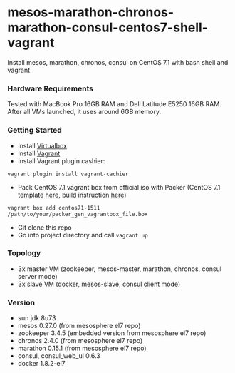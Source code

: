 mesos-marathon-chronos-marathon-consul-centos7-shell-vagrant
============================================================

Install mesos, marathon, chronos, consul on CentOS 7.1 with bash shell and vagrant

### Hardware Requirements
Tested with MacBook Pro 16GB RAM and Dell Latitude E5250 16GB RAM. After all VMs launched, it uses around 6GB memory.

### Getting Started

* Install [Virtualbox](https://www.virtualbox.org/wiki/Downloads)
* Install [Vagrant](https://www.vagrantup.com/downloads.html)
* Install Vagrant plugin cashier:
````
vagrant plugin install vagrant-cachier
````
* Pack CentOS 7.1 vagrant box from official iso with Packer (CentOS 7.1 template [here](https://github.com/shiguredo/packer-templates), build instruction [here](https://www.packer.io/intro/getting-started/build-image.html))
````
vagrant box add centos71-1511 /path/to/your/packer_gen_vagrantbox_file.box
````
* Git clone this repo
* Go into project directory and call ````vagrant up````

### Topology

* 3x master VM (zookeeper, mesos-master, marathon, chronos, consul server mode)
* 3x slave VM (docker, mesos-slave, consul client mode)

### Version
* sun jdk 8u73
* mesos 0.27.0 (from mesosphere el7 repo)
* zookeeper 3.4.5 (embedded version from mesosphere el7 repo)
* chronos 2.4.0 (from mesosphere el7 repo)
* marathon 0.15.1 (from mesosphere el7 repo)
* consul, consul_web_ui 0.6.3
* docker 1.8.2-el7

